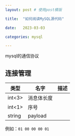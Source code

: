 ```yaml
---
layout: post # 使用post模版

title:  "如何阅读MySQL源代码"

date:   2023-03-03

categories: mysql

---
```


mysql的通信协议

## 连接管理

| 类型          | 名字      | 描述 |
|-------------|---------|----|
| int<3>      | 消息体长度   |    |
| int<1>      | 序号      |    |
| string<var> | payload |    |

例如：`01 00 00 00 01`



